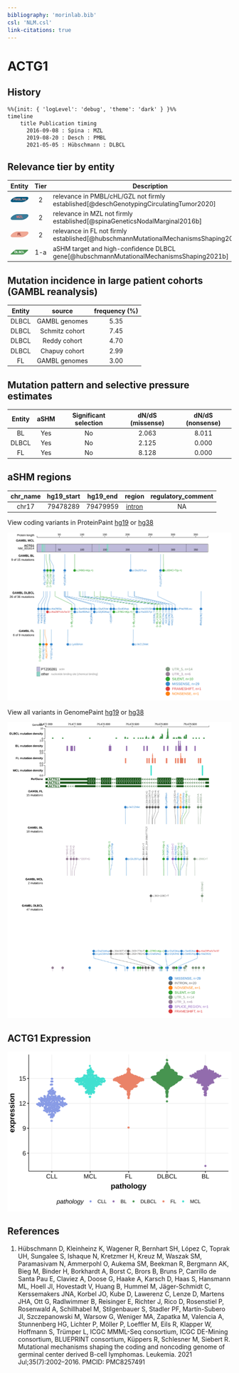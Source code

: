 ```yaml
---
bibliography: 'morinlab.bib'
csl: 'NLM.csl'
link-citations: true
---
```


# ACTG1

## History

```mermaid
%%{init: { 'logLevel': 'debug', 'theme': 'dark' } }%%
timeline
    title Publication timing
      2016-09-08 : Spina : MZL
      2019-08-20 : Desch : PMBL
      2021-05-05 : Hübschmann : DLBCL
```

## Relevance tier by entity

|Entity|Tier|Description                           |
|:------:|:----:|--------------------------------------|
|![PMBL](images/icons/PMBL_tier2.png)|2|relevance in PMBL/cHL/GZL not firmly established[@deschGenotypingCirculatingTumor2020]|
|![MZL](images/icons/MZL_tier2.png)|2|relevance in MZL not firmly established[@spinaGeneticsNodalMarginal2016b]|
|![FL](images/icons/FL_tier2.png)|2|relevance in FL not firmly established[@hubschmannMutationalMechanismsShaping2021b]|
|![DLBCL](images/icons/DLBCL_tier1.png) |1-a | aSHM target and high-confidence DLBCL gene[@hubschmannMutationalMechanismsShaping2021b]            |


## Mutation incidence in large patient cohorts (GAMBL reanalysis)

|Entity|source        |frequency (%)|
|:------:|:--------------:|:-------------:|
|DLBCL |GAMBL genomes |5.35         |
|DLBCL |Schmitz cohort|7.45         |
|DLBCL |Reddy cohort  |4.70         |
|DLBCL |Chapuy cohort |2.99         |
|FL    |GAMBL genomes |3.00         |

## Mutation pattern and selective pressure estimates

|Entity|aSHM|Significant selection|dN/dS (missense)|dN/dS (nonsense)|
|:------:|:----:|:---------------------:|:----------------:|:----------------:|
|BL    |Yes |No                   |2.063           |8.011           |
|DLBCL |Yes |No                   |2.125           |0.000           |
|FL    |Yes |No                   |8.128           |0.000           |

## aSHM regions

|chr_name|hg19_start|hg19_end|region                                                                                       |regulatory_comment|
|:--------:|:----------:|:--------:|:---------------------------------------------------------------------------------------------:|:------------------:|
|chr17   |79478289  |79479959|[intron](https://genome.ucsc.edu/s/rdmorin/GAMBL%20hg19?position=chr17%3A79478289%2D79479959)|NA                |



View coding variants in ProteinPaint [hg19](https://morinlab.github.io/LLMPP/GAMBL/ACTG1_protein.html)  or [hg38](https://morinlab.github.io/LLMPP/GAMBL/ACTG1_protein_hg38.html)

![](images/proteinpaint/ACTG1_NM_001614.svg)

View all variants in GenomePaint [hg19](https://morinlab.github.io/LLMPP/GAMBL/ACTG1.html)  or [hg38](https://morinlab.github.io/LLMPP/GAMBL/ACTG1_hg38.html)

![](images/proteinpaint/ACTG1.svg)

## ACTG1 Expression
![](images/gene_expression/ACTG1_by_pathology.svg)

## References
1.  Hübschmann D, Kleinheinz K, Wagener R, Bernhart SH, López C, Toprak UH, Sungalee S, Ishaque N, Kretzmer H, Kreuz M, Waszak SM, Paramasivam N, Ammerpohl O, Aukema SM, Beekman R, Bergmann AK, Bieg M, Binder H, Borkhardt A, Borst C, Brors B, Bruns P, Carrillo de Santa Pau E, Claviez A, Doose G, Haake A, Karsch D, Haas S, Hansmann ML, Hoell JI, Hovestadt V, Huang B, Hummel M, Jäger-Schmidt C, Kerssemakers JNA, Korbel JO, Kube D, Lawerenz C, Lenze D, Martens JHA, Ott G, Radlwimmer B, Reisinger E, Richter J, Rico D, Rosenstiel P, Rosenwald A, Schillhabel M, Stilgenbauer S, Stadler PF, Martín-Subero JI, Szczepanowski M, Warsow G, Weniger MA, Zapatka M, Valencia A, Stunnenberg HG, Lichter P, Möller P, Loeffler M, Eils R, Klapper W, Hoffmann S, Trümper L, ICGC MMML-Seq consortium, ICGC DE-Mining consortium, BLUEPRINT consortium, Küppers R, Schlesner M, Siebert R. Mutational mechanisms shaping the coding and noncoding genome of germinal center derived B-cell lymphomas. Leukemia. 2021 Jul;35(7):2002–2016. PMCID: PMC8257491



<!-- ORIGIN: spinaGeneticsNodalMarginal2016b -->
<!-- DLBCL: hubschmannMutationalMechanismsShaping2021b -->
<!-- MZL: spinaGeneticsNodalMarginal2016b -->
<!-- FL: hubschmannMutationalMechanismsShaping2021b -->
<!-- PMBL: deschGenotypingCirculatingTumor2020 -->

